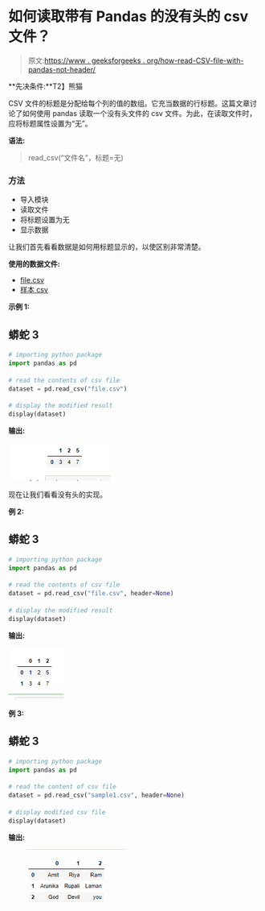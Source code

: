 # 如何读取带有 Pandas 的没有头的 csv 文件？

> 原文:[https://www . geeksforgeeks . org/how-read-CSV-file-with-pandas-not-header/](https://www.geeksforgeeks.org/how-to-read-csv-file-with-pandas-without-header/)

**先决条件:**T2】熊猫

CSV 文件的标题是分配给每个列的值的数组。它充当数据的行标题。这篇文章讨论了如何使用 pandas 读取一个没有头文件的 csv 文件。为此，在读取文件时，应将标题属性设置为“无”。

**语法:**

> read_csv(“文件名”，标题=无)

### 方法

*   导入模块
*   读取文件
*   将标题设置为无
*   显示数据

让我们首先看看数据是如何用标题显示的，以使区别非常清楚。

**使用的数据文件:**

*   [file.csv](https://drive.google.com/file/d/1uF-7cTvBPGgmuCUF7ev5pmpnRtE8aujM/view?usp=sharing)
*   [样本 csv](https://drive.google.com/file/d/1tOaLif-41YmsX1X1z3Pv_Mx6cv8pjV9b/view?usp=sharing)

**示例 1:**

## 蟒蛇 3

```py
# importing python package
import pandas as pd

# read the contents of csv file
dataset = pd.read_csv("file.csv")

# display the modified result
display(dataset)
```

**输出:**

![](img/bec205c4cc675959e41ed1fc4c3d2165.png)

现在让我们看看没有头的实现。

**例 2:**

## 蟒蛇 3

```py
# importing python package
import pandas as pd

# read the contents of csv file
dataset = pd.read_csv("file.csv", header=None)

# display the modified result
display(dataset)
```

**输出:**

![](img/5c2919e6a5cf979bda20559e067d8c14.png)

**例 3:**

## 蟒蛇 3

```py
# importing python package
import pandas as pd

# read the content of csv file
dataset = pd.read_csv("sample1.csv", header=None)

# display modified csv file
display(dataset)
```

**输出:**

![](img/ef02a9007907a9e0db6f8866eee19335.png)